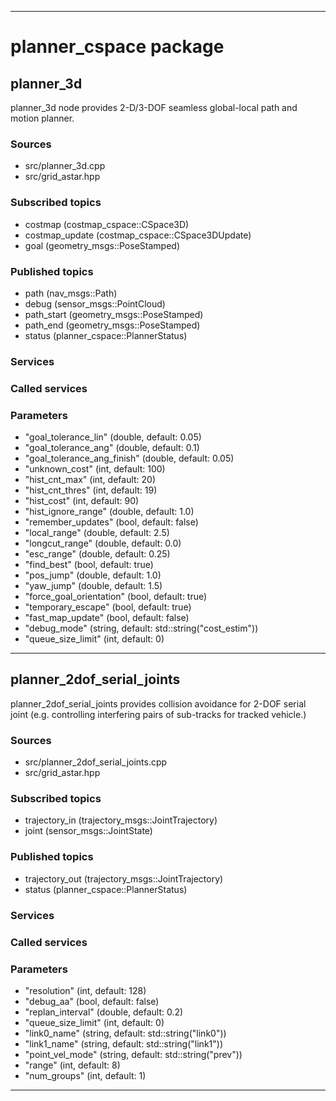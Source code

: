 ----
# planner_cspace package

## planner_3d

planner_3d node provides 2-D/3-DOF seamless global-local path and motion planner.

### Sources

* src/planner_3d.cpp
* src/grid_astar.hpp

### Subscribed topics

* costmap (costmap_cspace::CSpace3D)
* costmap_update (costmap_cspace::CSpace3DUpdate)
* goal (geometry_msgs::PoseStamped)

### Published topics

* path (nav_msgs::Path)
* debug (sensor_msgs::PointCloud)
* path_start (geometry_msgs::PoseStamped)
* path_end (geometry_msgs::PoseStamped)
* status (planner_cspace::PlannerStatus)

### Services


### Called services


### Parameters

* "goal_tolerance_lin" (double, default: 0.05)
* "goal_tolerance_ang" (double, default: 0.1)
* "goal_tolerance_ang_finish" (double, default: 0.05)
* "unknown_cost" (int, default: 100)
* "hist_cnt_max" (int, default: 20)
* "hist_cnt_thres" (int, default: 19)
* "hist_cost" (int, default: 90)
* "hist_ignore_range" (double, default: 1.0)
* "remember_updates" (bool, default: false)
* "local_range" (double, default: 2.5)
* "longcut_range" (double, default: 0.0)
* "esc_range" (double, default: 0.25)
* "find_best" (bool, default: true)
* "pos_jump" (double, default: 1.0)
* "yaw_jump" (double, default: 1.5)
* "force_goal_orientation" (bool, default: true)
* "temporary_escape" (bool, default: true)
* "fast_map_update" (bool, default: false)
* "debug_mode" (string, default: std::string("cost_estim"))
* "queue_size_limit" (int, default: 0)

----

## planner_2dof_serial_joints

planner_2dof_serial_joints provides collision avoidance for 2-DOF serial joint (e.g. controlling interfering pairs of sub-tracks for tracked vehicle.)

### Sources

* src/planner_2dof_serial_joints.cpp
* src/grid_astar.hpp

### Subscribed topics

* trajectory_in (trajectory_msgs::JointTrajectory)
* joint (sensor_msgs::JointState)

### Published topics

* trajectory_out (trajectory_msgs::JointTrajectory)
* status (planner_cspace::PlannerStatus)

### Services


### Called services


### Parameters

* "resolution" (int, default: 128)
* "debug_aa" (bool, default: false)
* "replan_interval" (double, default: 0.2)
* "queue_size_limit" (int, default: 0)
* "link0_name" (string, default: std::string("link0"))
* "link1_name" (string, default: std::string("link1"))
* "point_vel_mode" (string, default: std::string("prev"))
* "range" (int, default: 8)
* "num_groups" (int, default: 1)

----

